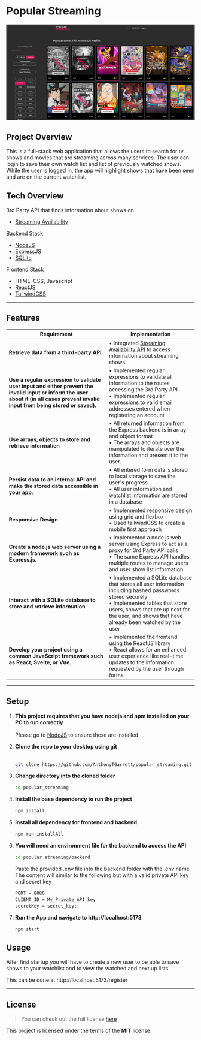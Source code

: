 # Popular Streaming

![alt text](img/home_form_showing.png)

## Project Overview

This is a full-stack web application that allows the users to search for tv shows and movies that are streaming across many services. The user can login to save their own watch list and list of previously watched shows. While the user is logged in, the app will highlight shows that have been seen and are on the current watchlist.

## Tech Overview

3rd Party API that finds information about shows on

- [Streaming Availability](https://www.movieofthenight.com/about/api)

Backend Stack

- [NodeJS](https://nodejs.org/en)
- [ExpressJS](https://expressjs.com/)
- [SQLite](https://www.sqlite.org/)

Frontend Stack

- HTML, CSS, Javascript
- [ReactJS](https://react.dev/)
- [TailwindCSS](https://tailwindcss.com/)

---

## Features

| Requirement                                                                                                                                                                           | Implementation                                                                                                                                                                                                                                      |
| ------------------------------------------------------------------------------------------------------------------------------------------------------------------------------------- | --------------------------------------------------------------------------------------------------------------------------------------------------------------------------------------------------------------------------------------------------- |
| **Retrieve data from a third-party API**                                                                                                                                              | • Integrated [Streaming Availability API](https://www.movieofthenight.com/about/api) to access information about streaming shows<br>                                                                                                                |
| **Use a regular expression to validate user input and either prevent the invalid input or inform the user about it (in all cases prevent invalid input from being stored or saved).** | • Implemented regular expressions to validate all information to the routes accessing the 3rd Party API<br>• Implemented regular expressions to valid email addresses entered when registering an account                                           |
| **Use arrays, objects to store and retrieve information**                                                                                                                             | • All returned information from the Express backend is in array and object format<br>• The arrays and objects are manipulated to iterate over the information and present it to the user.                                                           |
| **Persist data to an internal API and make the stored data accessible in your app.**                                                                                                  | • All entered form data is stored to local storage to save the user's progress<br>• All user information and watchlist information are stored in a database                                                                                         |
| **Responsive Design**                                                                                                                                                                 | • Implemented responsive design using grid and flexbox<br>• Used tailwindCSS to create a mobile first approach                                                                                                                                      |
| **Create a node.js web server using a modern framework such as Express.js.**                                                                                                          | • Implemented a node.js web server using Express to act as a proxy for 3rd Party API calls<br> • The same Express API handles multiple routes to manage users and user show list information                                                        |
| **Interact with a SQLite database to store and retrieve information**                                                                                                                 | • Implemented a SQLite database that stores all user information including hashed passwords stored securely<br>• Implemented tables that store users, shows that are up next for the user, and shows that have already been watched by the user<br> |
| **Develop your project using a common JavaScript framework such as React, Svelte, or Vue.**                                                                                           | • Implemented the frontend using the ReactJS library<br>• React allows for an enhanced user experience like real-time updates to the information requested by the user through forms                                                                |

---

## Setup

1.  **This project requires that you have nodejs and npm installed on your PC to run correctly**<br></br>
    Please go to [NodeJS](https://nodejs.org/en) to ensure these are installed
2.  **Clone the repo to your desktop using git**

    ```bash

    git clone https://github.com/AnthonyTGarrett/popular_streaming.git
    ```

3.  **Change directory into the cloned folder**

    ```bash
    cd popular_streaming
    ```

4.  **Install the base dependency to run the project**

    ```bash
    npm install
    ```

5.  **Install all dependency for frontend and backend**
    ```bash
    npm run installAll
    ```
6.  **You will need an environment file for the backend to access the API**

    ```bash
    cd popular_streaming/backend
    ```

    Paste the provided .env file into the backend folder with the .env name.
    The content will similar to the following but with a valid private API key and secret key

    ```bash
    PORT = 8080
    CLIENT_ID = My_Private_API_key
    secretKey = secret_key;
    ```

7.  **Run the App and navigate to http://localhost:5173**

    ```bash
    npm start
    ```

## Usage

After first startup you will have to create a new user to be able to save shows to your watchlist and to view the watched and next up lists.

This can be done at http://localhost:5173/register

---

## License

> You can check out the full license [here](https://github.com/IgorAntun/node-chat/blob/master/LICENSE)

This project is licensed under the terms of the **MIT** license.

```

```
